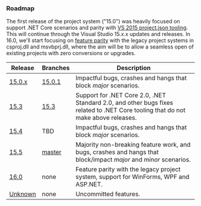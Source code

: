 ### Roadmap

The first release of the project system ("15.0") was heavily focused on support .NET Core scenarios and parity with [VS 2015 project.json tooling](https://github.com/dotnet/roslyn-project-system/issues?utf8=%E2%9C%93&q=label%3AParity-XProj%20). This will continue through the Visual Studio 15.x.x updates and releases. In 16.0, we'll start focusing on [feature parity](https://github.com/dotnet/roslyn-project-system/labels/Parity-VSLangProj) with the legacy project systems in csproj.dll and msvbprj.dll, where the aim will be to allow a seamless open of existing projects with zero conversions or upgrades.

|Release|Branches|Description|
|-------|--------|--------|
|[15.0.x](https://github.com/dotnet/roslyn-project-system/milestone/4)|[15.0.1](https://github.com/dotnet/roslyn-project-system/tree/dev15.0.x)|Impactful bugs, crashes and hangs that block _major_ scenarios.
|[15.3](https://github.com/dotnet/roslyn-project-system/milestone/7)|[15.3](https://github.com/dotnet/project-system/tree/dev15.3.x)|Support for .NET Core 2.0, .NET Standard 2.0, and other bugs fixes related to .NET Core tooling that do not make above releases.
|[15.4](https://github.com/dotnet/project-system/milestone/17)|TBD|Impactful bugs, crashes and hangs that block _major_ scenarios.
|[15.5](https://github.com/dotnet/project-system/milestone/16)|[master](https://github.com/dotnet/roslyn-project-system/tree/master)|Majority non-breaking feature work, and bugs, crashes and hangs that block/impact _major_ and _minor_ scenarios.
|[16.0](https://github.com/dotnet/roslyn-project-system/milestone/12)|none|Feature parity with the legacy project system, support for WinForms, WPF and ASP.NET.
|[Unknown](https://github.com/dotnet/roslyn-project-system/milestone/5)|none|Uncommitted features.

